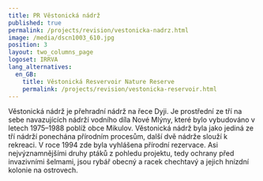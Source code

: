 ```yaml
---
title: PR Věstonická nádrž
published: true
permalink: /projects/revision/vestonicka-nadrz.html
image: /media/dscn1003_610.jpg
position: 3
layout: two_columns_page
logoset: IRRVA
lang_alternatives:
  en_GB:
    title: Věstonická Resvervoir Nature Reserve
    permalink: /projects/revision/vestonicka-reservoir.html
---
```

Věstonická nádrž je přehradní nádrž na řece Dyji. Je prostřední ze tří na sebe navazujících nádrží vodního díla Nové Mlýny, které bylo vybudováno v letech 1975–1988 poblíž obce Mikulov. Věstonická nádrž byla jako jediná ze tří nádrží ponechána přírodním procesům, další dvě nádrže slouží k rekreaci. V roce 1994 zde byla vyhlášena přírodní rezervace. Asi nejvýznamnějšími druhy ptáků z pohledu projektu, tedy ochrany před invazivními šelmami, jsou rybář obecný a racek chechtavý a jejich hnízdní kolonie na ostrovech.
